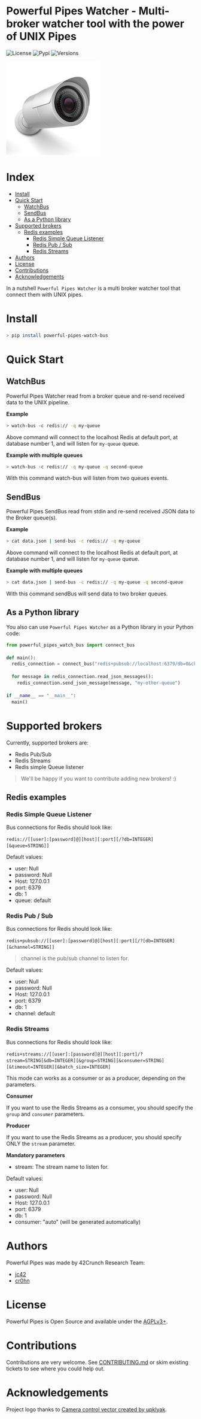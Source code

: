 # Powerful Pipes Watcher - Multi-broker watcher tool with the power of UNIX Pipes

![License](https://img.shields.io/badge/License-Apache2-SUCCESS)
![Pypi](https://img.shields.io/pypi/v/powerful-pipes-watch-bus)
![Versions](https://img.shields.io/badge/Python-3.8%20%7C%203.9%20%7C%203.10-blue)

![Logo](https://raw.githubusercontent.com/42Crunch/powerful-pipes-bus-watcher/main/docs/logo-250x250.png)

# Index

<!-- START doctoc generated TOC please keep comment here to allow auto update -->
<!-- DON'T EDIT THIS SECTION, INSTEAD RE-RUN doctoc TO UPDATE -->

- [Install](#install)
- [Quick Start](#quick-start)
  - [WatchBus](#watchbus)
  - [SendBus](#sendbus)
  - [As a Python library](#as-a-python-library)
- [Supported brokers](#supported-brokers)
  - [Redis examples](#redis-examples)
    - [Redis Simple Queue Listener](#redis-simple-queue-listener)
    - [Redis Pub / Sub](#redis-pub--sub)
    - [Redis Streams](#redis-streams)
- [Authors](#authors)
- [License](#license)
- [Contributions](#contributions)
- [Acknowledgements](#acknowledgements)

<!-- END doctoc generated TOC please keep comment here to allow auto update -->


In a nutshell `Powerful Pipes Watcher` is a multi broker watcher tool that connect them with UNIX pipes.

# Install

```bash
> pip install powerful-pipes-watch-bus 
```

# Quick Start

## WatchBus

Powerful Pipes Watcher read from a broker queue and re-send received data to the UNIX pipeline.

**Example**

```bash
> watch-bus -c redis:// -q my-queue 
```

Above command will connect to the localhost Redis at default port, at database number 1, and will listen for `my-queue` queue.

**Example with multiple queues**

```bash
> watch-bus -c redis:// -q my-queue -q second-queue 
```

With this command watch-bus will listen from two queues events.


## SendBus

Powerful Pipes SendBus read from stdin and re-send received JSON data to the Broker queue(s).

**Example**

```bash
> cat data.json | send-bus -c redis:// -q my-queue 
```

Above command will connect to the localhost Redis at default port, at database number 1, and will listen for `my-queue` queue.

**Example with multiple queues**

```bash
> cat data.json | send-bus -c redis:// -q my-queue -q second-queue 
```

With this command sendBus will send data to two broker queues.

## As a Python library

You also can use ``Powerful Pipes Watcher`` as a Python library in your Python code:

```python
from powerful_pipes_watch_bus import connect_bus

def main():
  redis_connection = connect_bus("redis+pubsub://localhost:6379/db=0&channel=my-channel")
  
  for message in redis_connection.read_json_messages():
    redis_connection.send_json_message(message, "my-other-queue")

if __name__ == "__main__":
  main()
```

# Supported brokers

Currently, supported brokers are:

- Redis Pub/Sub
- Redis Streams
- Redis simple Queue listener

>   We'll be happy if you want to contribute adding new brokers! :)

## Redis examples

### Redis Simple Queue Listener

Bus connections for Redis should look like:

`redis://[[user]:[password]@][host][:port][/?db=INTEGER][&queue=STRING]]`

Default values:

- user: Null
- password: Null
- Host: 127.0.0.1
- port: 6379
- db: 1
- queue: default

### Redis Pub / Sub

Bus connections for Redis should look like:

`redis+pubsub://[[user]:[password]@][host][:port][/?[db=INTEGER][&channel=STRING]]`

> channel is the pub/sub channel to listen for.

Default values:

- user: Null
- password: Null
- Host: 127.0.0.1
- port: 6379
- db: 1
- channel: default

### Redis Streams

Bus connections for Redis should look like:

`redis+streams://[[user]:[password]@][host][:port]/?stream=STRING[&db=INTEGER][&group=STRING][&consumer=STRING][&timeout=INTEGER][&batch_size=INTEGER]`

This mode can works as a consumer or as a producer, depending on the parameters.

**Consumer**

If you want to use the Redis Streams as a consumer, you should specify the `group` and `consumer` parameters.

**Producer**

If you want to use the Redis Streams as a producer, you should specify ONLY the `stream` parameter.

**Mandatory parameters**

- stream: The stream name to listen for.

Default values:

- user: Null
- password: Null
- Host: 127.0.0.1
- port: 6379
- db: 1
- consumer: "auto" (will be generated automatically)

# Authors

Powerful Pipes was made by 42Crunch Research Team:

- [jc42](https://github.com/jc42c)
- [cr0hn](https://github.com/cr0hn>)


# License

Powerful Pipes is Open Source and available under the [AGPLv3+](https://github.com/42crunch/powerful-pipes-bus-watcher/blob/main/LICENSE).

# Contributions

Contributions are very welcome. See [CONTRIBUTING.md](https://github.com/42crunch/powerful-pipes-bus-watcher/blob/main/CONTRIBUTING.md>) or skim existing tickets to see where you could help out.

# Acknowledgements

Project logo thanks to [Camera control vector created by upklyak](https://www.freepik.com/vectors/camera-control).

